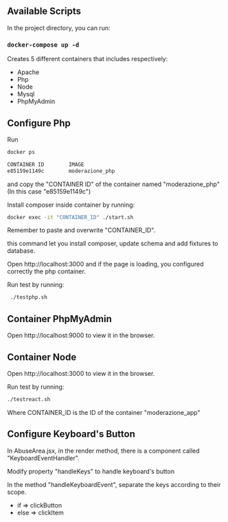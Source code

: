 
## Available Scripts

In the project directory, you can run:

### `docker-compose up -d`

Creates 5 different containers that includes respectively:

- Apache
- Php
- Node
- Mysql
- PhpMyAdmin

## Configure Php
Run 

```bash 
docker ps
``` 

```bash
CONTAINER ID        IMAGE                               
e85159e1149c        moderazione_php
```
and copy the "CONTAINER ID" of the container named "moderazione_php" (In this case "e85159e1149c")

Install composer inside container by running:

```bash
docker exec -it "CONTAINER_ID" ./start.sh
```
Remember to paste and overwrite "CONTAINER_ID".

this command let you install composer, update schema and add fixtures to database.

Open http://localhost:3000 and if the page is loading, you configured correctly the php container.

Run test by running:
```bash
 ./testphp.sh
 ```

## Container PhpMyAdmin
Open http://localhost:9000 to view it in the browser.

## Container Node
Open http://localhost:3000 to view it in the browser.

Run test by running:
```bash
./testreact.sh
 ```
 Where CONTAINER_ID is the ID of the container "moderazione_app"

## Configure Keyboard's Button
In AbuseArea.jsx, in the render method, there is a component called "KeyboardEventHandler".

Modify property "handleKeys" to handle keyboard's button

In the method "handleKeyboardEvent", separate the keys according to their scope.
- if => clickButton
- else => clickItem
